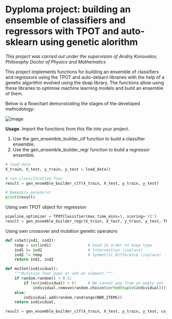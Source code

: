 # Dyploma project: building an ensemble of classifiers and regressors with TPOT and auto-sklearn using genetic alorithm 
_This project was carried out under the supervision of Andriy Konovalov, Philosophy Doctor of Physics and Mathematics_

This project implements functions for building an ensemble of classifiers and regressors using the TPOT and auto-sklearn libraries with the help of a genetic algorithm evolved using the deap library. The functions allow using these libraries to optimise machine learning models and build an ensemble of them.

Below is a flowchart demonstrating the stages of the developed methodology:

![image](https://github.com/yevIbrahimov/gen_ensemble/assets/61506686/a21ab112-4b3e-4ef5-a162-627c7b551b91)


**Usage**.
Import the functions from this file into your project.
1. Use the gen_ensemble_builder_clf function to build a classifier ensemble.
2. Use the gen_ensemble_builder_regr function to build a regressor ensemble.

```python
# load data
X_train, X_test, y_train, y_test = load_data()

# run classification func
result = gen_ensemble_builder_clf(X_train, X_test, y_train, y_test)

# Виведіть результат
print(result)
```

Using own TPOT object for regression

```python
pipeline_optimizer = TPOTClassifier(max_time_mins=5, scoring='r2')
result = gen_ensemble_builder_regr(X_train, X_test, y_train, y_test, TPOT_object=pipeline_optimizer, use_aurosklearn=False)
```

Using own crossover and mutation genetic operators

```python
def cxSet(ind1, ind2):
    temp = set(ind1)                # Used in order to keep type
    ind1 &= ind2                    # Intersection (inplace)
    ind2 ^= temp                    # Symmetric Difference (inplace)
    return ind1, ind2

def mutSet(individual):
    """Mutation that pops or add an element."""
    if random.random() < 0.5:
        if len(individual) > 0:     # We cannot pop from an empty set
            individual.remove(random.choice(sorted(tuple(individual))))
    else:
        individual.add(random.randrange(NBR_ITEMS))
    return individual,

result = gen_ensemble_builder_clf(X_train, X_test, y_train, y_test, cx_operator=cxSet, mut_operator=mutSet)
```
